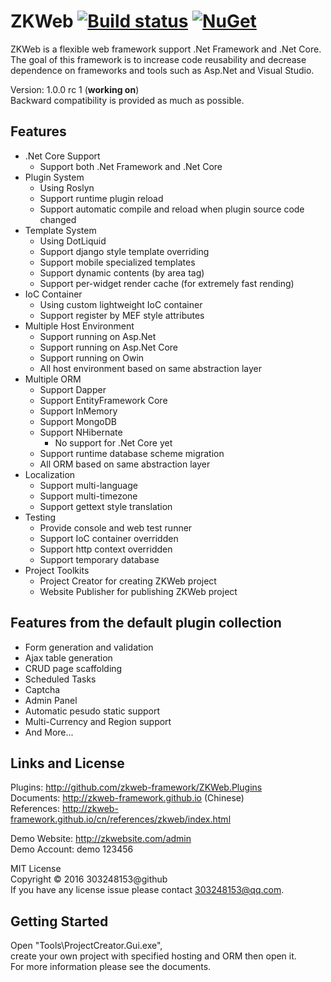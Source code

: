 # ZKWeb [![Build status](https://ci.appveyor.com/api/projects/status/9teo6nnlodxonc3t?svg=true)](https://ci.appveyor.com/project/303248153/zkweb) [![NuGet](https://buildstats.info/nuget/ZKWeb)](http://www.nuget.org/packages/ZKWeb)

ZKWeb is a flexible web framework support .Net Framework and .Net Core.<br/>
The goal of this framework is to increase code reusability and decrease dependence on frameworks and tools such as Asp.Net and Visual Studio.

Version: 1.0.0 rc 1 (**working on**)<br/>
Backward compatibility is provided as much as possible.

## Features

- .Net Core Support
	- Support both .Net Framework and .Net Core
- Plugin System
	- Using Roslyn
	- Support runtime plugin reload
	- Support automatic compile and reload when plugin source code changed
- Template System
	- Using DotLiquid
	- Support django style template overriding
	- Support mobile specialized templates
	- Support dynamic contents (by area tag)
	- Support per-widget render cache (for extremely fast rending)
- IoC Container
	- Using custom lightweight IoC container
	- Support register by MEF style attributes
- Multiple Host Environment
	- Support running on Asp.Net
	- Support running on Asp.Net Core
	- Support running on Owin
	- All host environment based on same abstraction layer
- Multiple ORM
	- Support Dapper
	- Support EntityFramework Core
	- Support InMemory
	- Support MongoDB
	- Support NHibernate
		- No support for .Net Core yet
	- Support runtime database scheme migration
	- All ORM based on same abstraction layer
- Localization
	- Support multi-language
	- Support multi-timezone
	- Support gettext style translation
- Testing
	- Provide console and web test runner
	- Support IoC container overridden
	- Support http context overridden
	- Support temporary database
- Project Toolkits
	- Project Creator for creating ZKWeb project
	- Website Publisher for publishing ZKWeb project

## Features from the default plugin collection

- Form generation and validation
- Ajax table generation
- CRUD page scaffolding
- Scheduled Tasks
- Captcha
- Admin Panel
- Automatic pesudo static support
- Multi-Currency and Region support
- And More...

## Links and License

Plugins: http://github.com/zkweb-framework/ZKWeb.Plugins<br/>
Documents: http://zkweb-framework.github.io (Chinese)<br/>
References: http://zkweb-framework.github.io/cn/references/zkweb/index.html<br/>

Demo Website: http://zkwebsite.com/admin<br/>
Demo Account: demo 123456

MIT License<br/>
Copyright © 2016 303248153@github<br/>
If you have any license issue please contact 303248153@qq.com.<br/>

## Getting Started

Open "Tools\ProjectCreator.Gui.exe",<br/>
create your own project with specified hosting and ORM then open it.<br/>
For more information please see the documents.<br/>
